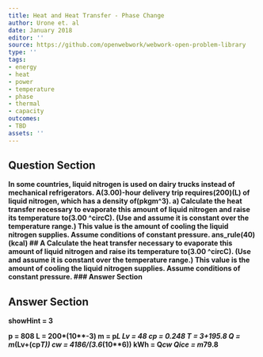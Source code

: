```yaml
---
title: Heat and Heat Transfer - Phase Change
author: Urone et. al
date: January 2018
editor: ''
source: https://github.com/openwebwork/webwork-open-problem-library
type: ''
tags:
- energy
- heat
- power
- temperature
- phase
- thermal
- capacity
outcomes:
- TBD
assets: ''
---
```


## Question Section 

<b>
In some countries, liquid nitrogen is used on dairy trucks instead of mechanical refrigerators. A(3.00)-hour delivery trip requires(200)(L) of liquid nitrogen, which has a density of(pkgm^3).
a) Calculate the heat transfer necessary to evaporate this amount of liquid nitrogen and raise its temperature to(3.00 ^circC). (Use and assume it is constant over the temperature range.) This value is the amount of cooling the liquid nitrogen supplies. Assume conditions of constant pressure.
ans_rule(40)(kcal)
## A
Calculate the heat transfer necessary to evaporate this amount of liquid nitrogen and raise its temperature to(3.00 ^circC). (Use and assume it is constant over the temperature range.) This value is the amount of cooling the liquid nitrogen supplies. Assume conditions of constant pressure.
### Answer Section


## Answer Section

showHint = 3

p = 808
L = 200*(10**-3)
m = p*L
Lv = 48
cp = 0.248
T = 3+195.8
Q = m*(Lv+(cp*T))
cw = 4186/(3.6*(10**6))
kWh = Q*cw
Qice = m*79.8